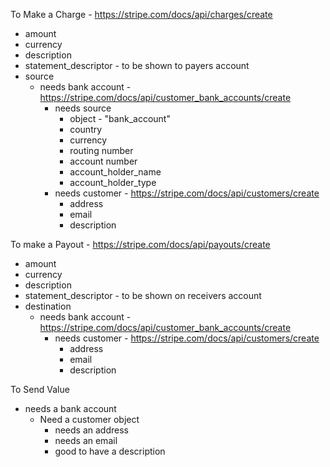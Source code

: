 To Make a Charge - https://stripe.com/docs/api/charges/create
- amount
- currency
- description
- statement_descriptor - to be shown to payers account
- source
  - needs bank account - https://stripe.com/docs/api/customer_bank_accounts/create
    - needs source
      - object - "bank_account"
      - country
      - currency
      - routing number
      - account number
      - account_holder_name
      - account_holder_type
    - needs customer - https://stripe.com/docs/api/customers/create
      - address
      - email
      - description

To make a Payout - https://stripe.com/docs/api/payouts/create
- amount
- currency
- description
- statement_descriptor - to be shown on receivers account
- destination
  - needs bank account - https://stripe.com/docs/api/customer_bank_accounts/create
    - needs customer - https://stripe.com/docs/api/customers/create
      - address
      - email
      - description

To Send Value
- needs a bank account
  - Need a customer object
    - needs an address
    - needs an email
    - good to have a description
